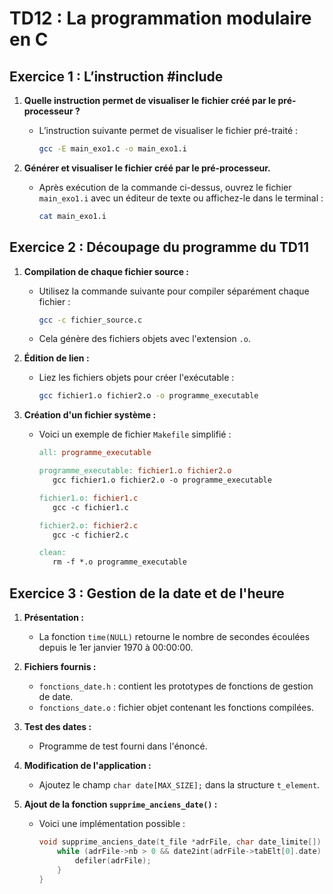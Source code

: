 
# TD12 : La programmation modulaire en C

## Exercice 1 : L’instruction #include

1. **Quelle instruction permet de visualiser le fichier créé par le pré-processeur ?**
   - L’instruction suivante permet de visualiser le fichier pré-traité :
     ```bash
     gcc -E main_exo1.c -o main_exo1.i
     ```

2. **Générer et visualiser le fichier créé par le pré-processeur.**
   - Après exécution de la commande ci-dessus, ouvrez le fichier `main_exo1.i` avec un éditeur de texte ou affichez-le dans le terminal :
     ```bash
     cat main_exo1.i
     ```

## Exercice 2 : Découpage du programme du TD11

1. **Compilation de chaque fichier source :**
   - Utilisez la commande suivante pour compiler séparément chaque fichier :
     ```bash
     gcc -c fichier_source.c
     ```
   - Cela génère des fichiers objets avec l'extension `.o`.

2. **Édition de lien :**
   - Liez les fichiers objets pour créer l'exécutable :
     ```bash
     gcc fichier1.o fichier2.o -o programme_executable
     ```

3. **Création d'un fichier système :**
   - Voici un exemple de fichier `Makefile` simplifié :
     ```makefile
     all: programme_executable

     programme_executable: fichier1.o fichier2.o
     	gcc fichier1.o fichier2.o -o programme_executable

     fichier1.o: fichier1.c
     	gcc -c fichier1.c

     fichier2.o: fichier2.c
     	gcc -c fichier2.c

     clean:
     	rm -f *.o programme_executable
     ```

## Exercice 3 : Gestion de la date et de l'heure

1. **Présentation :**
   - La fonction `time(NULL)` retourne le nombre de secondes écoulées depuis le 1er janvier 1970 à 00:00:00.

2. **Fichiers fournis :**
   - `fonctions_date.h` : contient les prototypes de fonctions de gestion de date.
   - `fonctions_date.o` : fichier objet contenant les fonctions compilées.

3. **Test des dates :**
   - Programme de test fourni dans l'énoncé.

4. **Modification de l'application :**
   - Ajoutez le champ `char date[MAX_SIZE];` dans la structure `t_element`.

5. **Ajout de la fonction `supprime_anciens_date()` :**
   - Voici une implémentation possible :
     ```c
     void supprime_anciens_date(t_file *adrFile, char date_limite[]) {
         while (adrFile->nb > 0 && date2int(adrFile->tabElt[0].date) < date2int(date_limite)) {
             defiler(adrFile);
         }
     }
     ```
